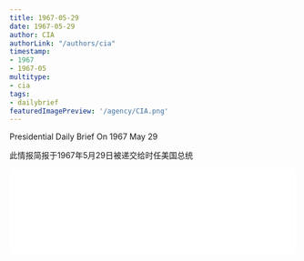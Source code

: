 ```yaml
---
title: 1967-05-29
date: 1967-05-29
author: CIA 
authorLink: "/authors/cia"
timestamp: 
- 1967
- 1967-05
multitype: 
- cia
tags: 
- dailybrief
featuredImagePreview: '/agency/CIA.png'
---
```



Presidential Daily Brief On 1967 May 29

此情报简报于1967年5月29日被递交给时任美国总统

<!--more-->





<div id="over" style="width:100%; overflow:hidden"> <iframe id="sFrame" name="sFrame" frameborder="no" border="0"  allowfullscreen marginwidth="0" scrolling="no" src = " /CIA/1967-05-29.html "  style = " position:absulute; width: 806px; top: 300;" > </iframe> </div>